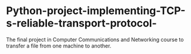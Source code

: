 # Python-project-implementing-TCP-s-reliable-transport-protocol-
The final project in Computer Communications and Networking course to transfer a file from one machine to another.
